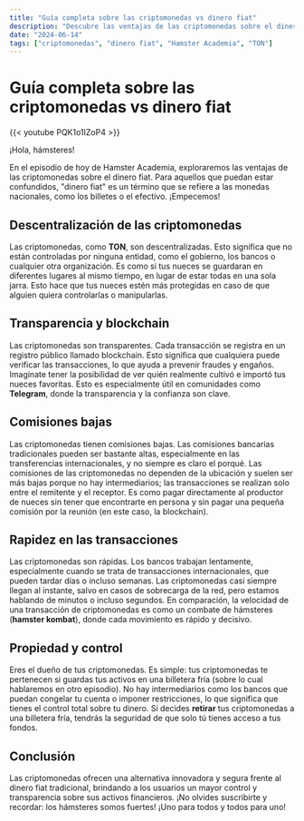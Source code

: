 ```yaml
---
title: "Guía completa sobre las criptomonedas vs dinero fiat"
description: "Descubre las ventajas de las criptomonedas sobre el dinero fiat."
date: "2024-06-14"
tags: ["criptomonedas", "dinero fiat", "Hamster Academia", "TON"]
---
```

# Guía completa sobre las criptomonedas vs dinero fiat

{{< youtube PQK1o1IZoP4 >}}

¡Hola, hámsteres!

En el episodio de hoy de Hamster Academia, exploraremos las ventajas de las criptomonedas sobre el dinero fiat. Para aquellos que puedan estar confundidos, "dinero fiat" es un término que se refiere a las monedas nacionales, como los billetes o el efectivo. ¡Empecemos!

## Descentralización de las criptomonedas

Las criptomonedas, como **TON**, son descentralizadas. Esto significa que no están controladas por ninguna entidad, como el gobierno, los bancos o cualquier otra organización. Es como si tus nueces se guardaran en diferentes lugares al mismo tiempo, en lugar de estar todas en una sola jarra. Esto hace que tus nueces estén más protegidas en caso de que alguien quiera controlarlas o manipularlas.

## Transparencia y blockchain

Las criptomonedas son transparentes. Cada transacción se registra en un registro público llamado blockchain. Esto significa que cualquiera puede verificar las transacciones, lo que ayuda a prevenir fraudes y engaños. Imagínate tener la posibilidad de ver quién realmente cultivó e importó tus nueces favoritas. Esto es especialmente útil en comunidades como **Telegram**, donde la transparencia y la confianza son clave.

## Comisiones bajas

Las criptomonedas tienen comisiones bajas. Las comisiones bancarias tradicionales pueden ser bastante altas, especialmente en las transferencias internacionales, y no siempre es claro el porqué. Las comisiones de las criptomonedas no dependen de la ubicación y suelen ser más bajas porque no hay intermediarios; las transacciones se realizan solo entre el remitente y el receptor. Es como pagar directamente al productor de nueces sin tener que encontrarte en persona y sin pagar una pequeña comisión por la reunión (en este caso, la blockchain).

## Rapidez en las transacciones

Las criptomonedas son rápidas. Los bancos trabajan lentamente, especialmente cuando se trata de transacciones internacionales, que pueden tardar días o incluso semanas. Las criptomonedas casi siempre llegan al instante, salvo en casos de sobrecarga de la red, pero estamos hablando de minutos o incluso segundos. En comparación, la velocidad de una transacción de criptomonedas es como un combate de hámsteres (**hamster kombat**), donde cada movimiento es rápido y decisivo.

## Propiedad y control

Eres el dueño de tus criptomonedas. Es simple: tus criptomonedas te pertenecen si guardas tus activos en una billetera fría (sobre lo cual hablaremos en otro episodio). No hay intermediarios como los bancos que puedan congelar tu cuenta o imponer restricciones, lo que significa que tienes el control total sobre tu dinero. Si decides **retirar** tus criptomonedas a una billetera fría, tendrás la seguridad de que solo tú tienes acceso a tus fondos.

## Conclusión

Las criptomonedas ofrecen una alternativa innovadora y segura frente al dinero fiat tradicional, brindando a los usuarios un mayor control y transparencia sobre sus activos financieros. ¡No olvides suscribirte y recordar: los hámsteres somos fuertes! ¡Uno para todos y todos para uno!